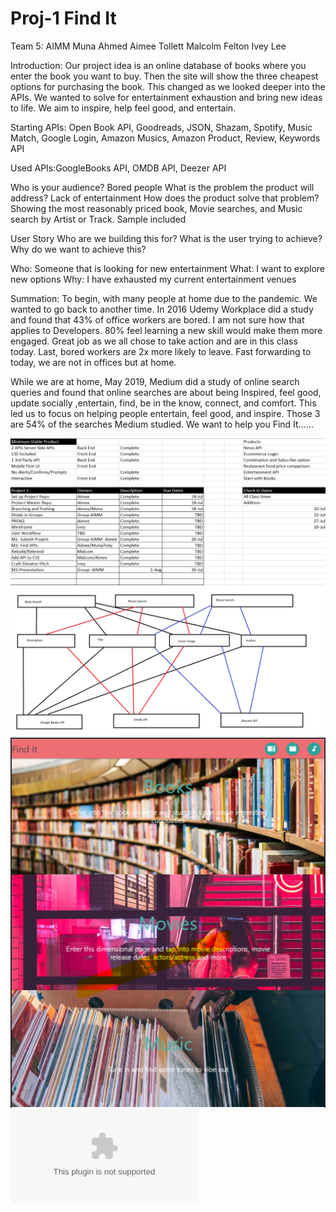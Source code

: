 # Proj-1  Find It

Team 5: AIMM
Muna Ahmed
Aimee Tollett
Malcolm Felton
Ivey Lee


Introduction:
Our project idea is an online database of books where you enter the book you want to buy. Then the site will show the three cheapest options for purchasing the book. This changed as we looked deeper into the APIs. We wanted to solve for entertainment exhaustion and bring new ideas to life. We aim to inspire, help feel good, and entertain. 

Starting APIs: Open Book API, Goodreads, JSON, Shazam, Spotify, Music Match, Google Login, Amazon Musics, Amazon Product, Review, Keywords API

Used APIs:GoogleBooks API, OMDB API, Deezer API


Who is your audience? Bored people
What is the problem the product will address? Lack of entertainment
How does the product solve that problem? Showing the most reasonably priced book, Movie searches, and Music search by Artist or Track. Sample included

User Story
Who are we building this for?
What is the user trying to achieve?
Why do we want to achieve this?

Who: Someone that is looking for new entertainment
What: I want to explore new options 
Why: I have exhausted my current entertainment venues

Summation: To begin, with many people at home due to the pandemic. We wanted to go back to another time. In 2016 Udemy Workplace did a study and found that 43% of office workers are bored. I am not sure how that applies to Developers. 80% feel learning a new skill would make them more engaged. Great job as we all chose to take action and are in this class today. Last, bored workers are 2x more likely to leave. Fast forwarding to today, we are not in offices but at home. 

While we are at home, May 2019, Medium did a study of online search queries and found that online searches are about being Inspired, feel good, update socially ,entertain, find, be in the know, connect, and comfort. This led us to focus on helping people entertain, feel good, and inspire. Those 3 are 54% of the searches Medium studied. We want to help you Find It……

![Image of Working Application](Program.View.png)
![Image of Working Application](Proj-1.2.png)
![Image of Working Application](Screenshot.png)
![Image of Working Application](Findit.pptx)
